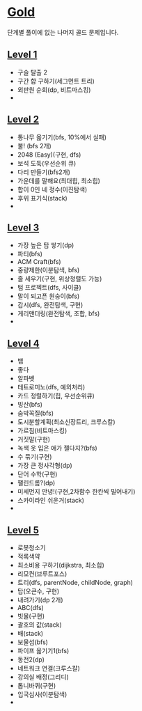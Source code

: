 # [Gold](https://www.acmicpc.net/problemset?sort=no_asc&tier=11%2C12%2C13%2C14%2C15)   
단계별 풀이에 없는 나머지 골드 문제입니다.   
## [Level 1](https://github.com/ww5702/Swift_Coding_Test/tree/main/BAEKJOON/%F0%9F%93%92%EA%B3%A8%EB%93%9C/Level%201)   
- 구슬 탈출 2
- 구간 합 구하기(세그먼트 트리)
- 외판원 순회(dp, 비트마스킹)
- 

## [Level 2](https://github.com/ww5702/Swift_Coding_Test/tree/main/BAEKJOON/%F0%9F%93%92%EA%B3%A8%EB%93%9C/Level%202)
- 통나무 옮기기(bfs, 10%에서 실패)
- 불! (bfs 2개)
- 2048 (Easy)(구현, dfs)
- 보석 도둑(우선순위 큐)
- 다리 만들기(bfs2개)
- 가운데를 말해요(최대힙, 최소힙)
- 합이 0인 네 정수(이진탐색)
- 후위 표기식(stack)
- 
## [Level 3](https://github.com/ww5702/Swift_Coding_Test/tree/main/BAEKJOON/%F0%9F%93%92%EA%B3%A8%EB%93%9C/Level%203)   
- 가장 높은 탑 쌓기(dp)
- 파티(bfs)
- ACM Craft(bfs)   
- 중량제한(이분탐색, bfs)
- 줄 세우기(구현, 위상정렬도 가능)
- 텀 프로젝트(dfs, 사이클)
- 말이 되고픈 원숭이(bfs)
- 감시(dfs, 완전탐색, 구현)
- 게리맨더링(완전탐색, 조합, bfs)
- 
## [Level 4](https://github.com/ww5702/Swift_Coding_Test/tree/main/BAEKJOON/%F0%9F%93%92%EA%B3%A8%EB%93%9C/Level%204)   
- 뱀
- 좋다
- 알파벳
- 테트로미노(dfs, 예외처리)   
- 카드 정렬하기(힙, 우선순위큐)
- 빙산(bfs)   
- 숨박꼭질(bfs)
- 도시분할계획(최소신장트리, 크루스칼)
- 가르침(비트마스킹)
- 거짓말(구현)
- 녹색 옷 입은 애가 젤다지?(bfs)
- 수 묶기(구현)
- 가장 큰 정사각형(dp)
- 단어 수학(구현)
- 팰린드롬?(dp)
- 미세먼지 안녕!(구현,2차함수 한칸씩 밀어내기)   
- 스카이라인 쉬운거(stack)
- 
## [Level 5](https://github.com/ww5702/Swift_Coding_Test/tree/main/BAEKJOON/%F0%9F%93%92%EA%B3%A8%EB%93%9C/Level%205)      
- 로봇청소기
- 적록색약
- 최소비용 구하기(dijkstra, 최소힙)   
- 리모컨(브루트포스)
- 트리(dfs, parentNode, childNode, graph)
- 탑(오큰수, 구현)
- 내려가기(dp 2개)
- ABC(dfs)
- 빗물(구현)
- 괄호의 값(stack)
- 배(stack)
- 보물섬(bfs)
- 파이프 옮기기1(bfs)
- 동전2(dp)
- 네트워크 연결(크루스칼)
- 강의실 배정(그리디)
- 톱니바퀴(구현)
- 입국심사(이분탐색)
- 
